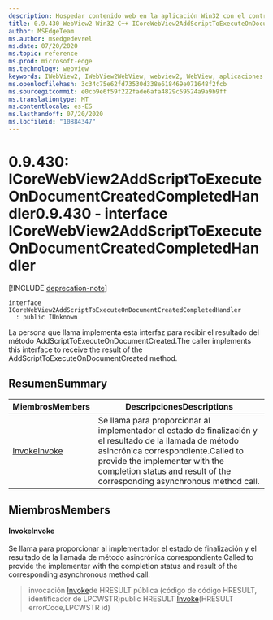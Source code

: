 ```yaml
---
description: Hospedar contenido web en la aplicación Win32 con el control Microsoft Edge WebView2
title: 0.9.430-WebView2 Win32 C++ ICoreWebView2AddScriptToExecuteOnDocumentCreatedCompletedHandler
author: MSEdgeTeam
ms.author: msedgedevrel
ms.date: 07/20/2020
ms.topic: reference
ms.prod: microsoft-edge
ms.technology: webview
keywords: IWebView2, IWebView2WebView, webview2, WebView, aplicaciones Win32, Win32, Edge, ICoreWebView2, ICoreWebView2Host, control de explorador, HTML Edge
ms.openlocfilehash: 3c34c75e62fd73530d338e618469e071648f2fcb
ms.sourcegitcommit: e0cb9e6f59f222fade6afa4829c59524a9a9b9ff
ms.translationtype: MT
ms.contentlocale: es-ES
ms.lasthandoff: 07/20/2020
ms.locfileid: "10884347"
---
```

# <span data-ttu-id="81e52-104">0.9.430: ICoreWebView2AddScriptToExecuteOnDocumentCreatedCompletedHandler</span><span class="sxs-lookup"><span data-stu-id="81e52-104">0.9.430 - interface ICoreWebView2AddScriptToExecuteOnDocumentCreatedCompletedHandler</span></span> 

[!INCLUDE [deprecation-note](../../includes/deprecation-note.md)]

```
interface ICoreWebView2AddScriptToExecuteOnDocumentCreatedCompletedHandler
  : public IUnknown
```

<span data-ttu-id="81e52-105">La persona que llama implementa esta interfaz para recibir el resultado del método AddScriptToExecuteOnDocumentCreated.</span><span class="sxs-lookup"><span data-stu-id="81e52-105">The caller implements this interface to receive the result of the AddScriptToExecuteOnDocumentCreated method.</span></span>

## <span data-ttu-id="81e52-106">Resumen</span><span class="sxs-lookup"><span data-stu-id="81e52-106">Summary</span></span>

 <span data-ttu-id="81e52-107">Miembros</span><span class="sxs-lookup"><span data-stu-id="81e52-107">Members</span></span>                        | <span data-ttu-id="81e52-108">Descripciones</span><span class="sxs-lookup"><span data-stu-id="81e52-108">Descriptions</span></span>
--------------------------------|---------------------------------------------
[<span data-ttu-id="81e52-109">Invoke</span><span class="sxs-lookup"><span data-stu-id="81e52-109">Invoke</span></span>](#invoke) | <span data-ttu-id="81e52-110">Se llama para proporcionar al implementador el estado de finalización y el resultado de la llamada de método asincrónica correspondiente.</span><span class="sxs-lookup"><span data-stu-id="81e52-110">Called to provide the implementer with the completion status and result of the corresponding asynchronous method call.</span></span>

## <span data-ttu-id="81e52-111">Miembros</span><span class="sxs-lookup"><span data-stu-id="81e52-111">Members</span></span>

#### <span data-ttu-id="81e52-112">Invoke</span><span class="sxs-lookup"><span data-stu-id="81e52-112">Invoke</span></span> 

<span data-ttu-id="81e52-113">Se llama para proporcionar al implementador el estado de finalización y el resultado de la llamada de método asincrónica correspondiente.</span><span class="sxs-lookup"><span data-stu-id="81e52-113">Called to provide the implementer with the completion status and result of the corresponding asynchronous method call.</span></span>

> <span data-ttu-id="81e52-114">invocación [Invoke](#invoke)de HRESULT pública (código de código HRESULT, identificador de LPCWSTR)</span><span class="sxs-lookup"><span data-stu-id="81e52-114">public HRESULT [Invoke](#invoke)(HRESULT errorCode,LPCWSTR id)</span></span>

